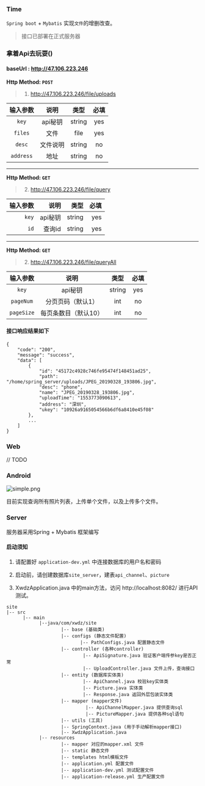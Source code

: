 ### Time
`Spring boot` + `Mybatis` 实现`文件`的增删改查。

> 接口已部署在正式服务器

### 拿着Api去玩耍()

#### baseUrl : http://47.106.223.246

**Http Method: `POST`**
> 1.  http://47.106.223.246/file/uploads

|输入参数|说明|类型|必填|
|:---:|:---:|:---:|:---:|
|`key`|api秘钥|string|yes|
|`files`|文件|file|yes|
|`desc`|文件说明|string|no|
|`address`|地址|string|no|


---

**Http Method: `GET`**
> 2.  http://47.106.223.246/file/query
> 
|输入参数|说明|类型|必填|
|---:|---:|---:|---:|
|`key`|api秘钥|string|yes|
|`id`|查询id|string|yes|

---

**Http Method: `GET`**
> 2.  http://47.106.223.246/file/queryAll

|输入参数|说明|类型|必填|
|:---:|:---:|:---:|:---:|
|`key`|api秘钥|string|yes|
|`pageNum`|分页页码（默认1）|int|no|
|`pageSize`|每页条数目（默认10）|int|no|


#### 接口响应结果如下
```
{
    "code": "200",
    "message": "success",
    "data": [
        {
            "id": "45172c4928c746fe95474f148451ad25",
            "path": "/home/spring_server/uploads/JPEG_20190328_193806.jpg",
            "desc": "phone",
            "name": "JPEG_20190328_193806.jpg",
            "uploadTime": "1553773090613",
            "address": "深圳",
            "ukey": "10926a9165054566b6df6a8410e45f08"
        },
        ...
    ]
}
```


### Web

// TODO

### Android

![simple.png](./image/simple_android.gif)

目前实现查询所有照片列表，上传单个文件，以及上传多个文件。


### Server

服务器采用Spring + Mybatis 框架编写

#### 启动须知

1. 请配置好 `application-dev.yml` 中连接数据库的用户名和密码

2. 启动前，请创建数据库`site_server`，建表`api_channel`、`picture`

3. XwdzApplication.java 中的main方法，访问 http://localhost:8082/ 进行API测试。


```
site
|-- src
	  |-- main
	        |--java/com/xwdz/site
	        		|-- base (基础类)
					|-- configs (静态文件配置)
						   |-- PathConfigs.java 配置静态文件
					|-- controller (各种controller)
							|-- ApiSignature.java 验证客户端传参key是否正常	
							|-- UploadController.java 文件上传，查询接口
					|-- entity (数据库实体类)
						    |-- ApiChannel.java 校验key实体类
						    |-- Picture.java 实体类
						    |-- Response.java 返回外层包装实体类
					|-- mapper (mapper文件)
							 |-- ApiChannelMapper.java 提供查询sql
							 |-- PictureMapper.java 提供各种sql语句
					|-- utils (工具)
					|-- SpringContext.java (用于手动解析mapper接口)
					|-- XwdzApplication.java
			|-- resources	
					|-- mapper 对应的mapper.xml 文件
					|-- static 静态文件
					|-- templates html模板文件
					|-- application.yml 配置文件
					|-- application-dev.yml 测试配置文件
					|-- application-release.yml 生产配置文件
					
```